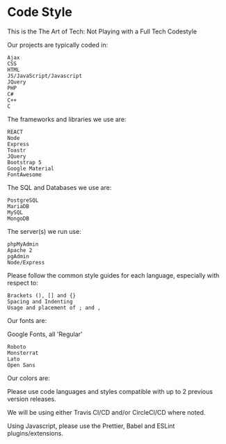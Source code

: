 # Code Style

This is the The Art of Tech: Not Playing with a Full Tech Codestyle

Our projects are typically coded in:

    Ajax
    CSS
    HTML
    JS/JavaScript/Javascript
    JQuery
    PHP
    C#
    C++
    C

The frameworks and libraries we use are:

    REACT
    Node
    Express
    Toastr
    JQuery
    Bootstrap 5
    Google Material
    FontAwesome

The SQL and Databases we use are:

    PostgreSQL
    MariaDB
    MySQL
    MongoDB

The server(s) we run use:

    phpMyAdmin
    Apache 2
    pgAdmin
    Node/Express

Please follow the common style guides for each language, especially with respect to:

    Brackets (), [] and {}
    Spacing and Indenting
    Usage and placement of ; and ,

Our fonts are:

Google Fonts, all 'Regular'

    Roboto
    Monsterrat
    Lato
    Open Sans

Our colors are:

Please use code languages and styles compatible with up to 2 previous version releases.

We will be using either Travis CI/CD and/or CircleCI/CD where noted.

Using Javascript, please use the Prettier, Babel and ESLint plugins/extensions.
